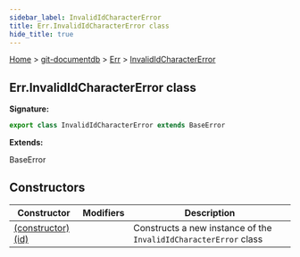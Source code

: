 ```yaml
---
sidebar_label: InvalidIdCharacterError
title: Err.InvalidIdCharacterError class
hide_title: true
---
```


[Home](./index.md) &gt; [git-documentdb](./git-documentdb.md) &gt; [Err](./git-documentdb.err.md) &gt; [InvalidIdCharacterError](./git-documentdb.err.invalididcharactererror.md)

## Err.InvalidIdCharacterError class


<b>Signature:</b>

```typescript
export class InvalidIdCharacterError extends BaseError 
```
<b>Extends:</b>

BaseError

## Constructors

|  Constructor | Modifiers | Description |
|  --- | --- | --- |
|  [(constructor)(id)](./git-documentdb.err.invalididcharactererror._constructor_.md) |  | Constructs a new instance of the <code>InvalidIdCharacterError</code> class |


